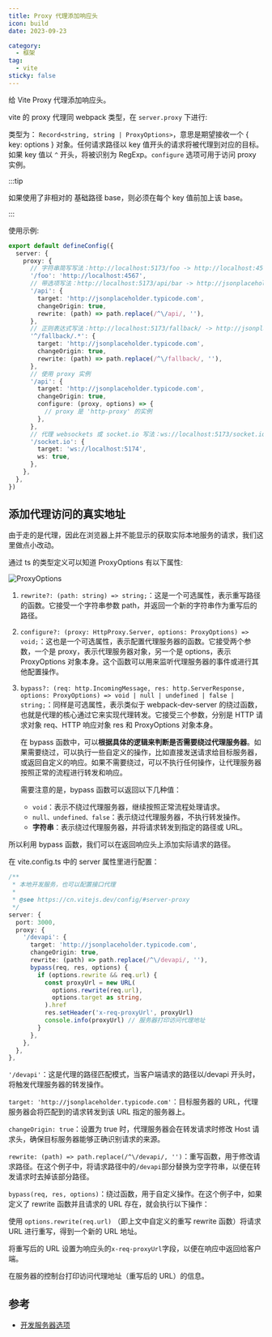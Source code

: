 ```yaml
---
title: Proxy 代理添加响应头
icon: build
date: 2023-09-23

category:
  - 框架
tag:
  - vite
sticky: false
---
```


给 Vite Proxy 代理添加响应头。

vite 的 proxy 代理同 webpack 类型，在 `server.proxy` 下进行:

类型为： `Record<string, string | ProxyOptions>`，意思是期望接收一个 { key: options } 对象。任何请求路径以 key 值开头的请求将被代理到对应的目标。如果 key 值以 `^` 开头，将被识别为 RegExp。`configure` 选项可用于访问 proxy 实例。

:::tip

如果使用了非相对的 基础路径 base，则必须在每个 key 值前加上该 base。

:::

使用示例:

```ts
export default defineConfig({
  server: {
    proxy: {
      // 字符串简写写法：http://localhost:5173/foo -> http://localhost:4567/foo
      '/foo': 'http://localhost:4567',
      // 带选项写法：http://localhost:5173/api/bar -> http://jsonplaceholder.typicode.com/bar
      '/api': {
        target: 'http://jsonplaceholder.typicode.com',
        changeOrigin: true,
        rewrite: (path) => path.replace(/^\/api/, ''),
      },
      // 正则表达式写法：http://localhost:5173/fallback/ -> http://jsonplaceholder.typicode.com/
      '^/fallback/.*': {
        target: 'http://jsonplaceholder.typicode.com',
        changeOrigin: true,
        rewrite: (path) => path.replace(/^\/fallback/, ''),
      },
      // 使用 proxy 实例
      '/api': {
        target: 'http://jsonplaceholder.typicode.com',
        changeOrigin: true,
        configure: (proxy, options) => {
          // proxy 是 'http-proxy' 的实例
        },
      },
      // 代理 websockets 或 socket.io 写法：ws://localhost:5173/socket.io -> ws://localhost:5174/socket.io
      '/socket.io': {
        target: 'ws://localhost:5174',
        ws: true,
      },
    },
  },
})
```

## 添加代理访问的真实地址

由于走的是代理，因此在浏览器上并不能显示的获取实际本地服务的请求，我们这里做点小改动。

通过 ts 的类型定义可以知道 ProxyOptions 有以下属性:

![ProxyOptions](https://cdn.jsdelivr.net/gh/rayadaschn/blogImage@master/img/202309231058072.png)

1. `rewrite?: (path: string) => string;`：这是一个可选属性，表示重写路径的函数。它接受一个字符串参数 path，并返回一个新的字符串作为重写后的路径。

2. `configure?: (proxy: HttpProxy.Server, options: ProxyOptions) => void;`：这也是一个可选属性，表示配置代理服务器的函数。它接受两个参数，一个是 proxy，表示代理服务器对象，另一个是 options，表示 ProxyOptions 对象本身。这个函数可以用来监听代理服务器的事件或进行其他配置操作。

3. `bypass?: (req: http.IncomingMessage, res: http.ServerResponse, options: ProxyOptions) => void | null | undefined | false | string;`：同样是可选属性，表示类似于 webpack-dev-server 的绕过函数，也就是代理的核心通过它来实现代理转发。它接受三个参数，分别是 HTTP 请求对象 req、HTTP 响应对象 res 和 ProxyOptions 对象本身。

   在 bypass 函数中，可以**根据具体的逻辑来判断是否需要绕过代理服务器**。如果需要绕过，可以执行一些自定义的操作，比如直接发送请求给目标服务器，或返回自定义的响应。如果不需要绕过，可以不执行任何操作，让代理服务器按照正常的流程进行转发和响应。

   需要注意的是，bypass 函数可以返回以下几种值：

   - `void`：表示不绕过代理服务器，继续按照正常流程处理请求。
   - `null、undefined、false`：表示绕过代理服务器，不执行转发操作。
   - **字符串**：表示绕过代理服务器，并将请求转发到指定的路径或 URL。

所以利用 bypass 函数，我们可以在返回响应头上添加实际请求的路径。

在 vite.config.ts 中的 server 属性里进行配置：

```ts
/**
 * 本地开发服务，也可以配置接口代理
 *
 * @see https://cn.vitejs.dev/config/#server-proxy
 */
server: {
  port: 3000,
  proxy: {
    '/devapi': {
      target: 'http://jsonplaceholder.typicode.com',
      changeOrigin: true,
      rewrite: (path) => path.replace(/^\/devapi/, ''),
      bypass(req, res, options) {
        if (options.rewrite && req.url) {
          const proxyUrl = new URL(
            options.rewrite(req.url),
            options.target as string,
          ).href
          res.setHeader('x-req-proxyUrl', proxyUrl)
          console.info(proxyUrl) // 服务器打印访问代理地址
        }
      },
    },
  },
},
```

`'/devapi'`：这是代理的路径匹配模式，当客户端请求的路径以/devapi 开头时，将触发代理服务器的转发操作。

`target: 'http://jsonplaceholder.typicode.com'`：目标服务器的 URL，代理服务器会将匹配到的请求转发到该 URL 指定的服务器上。

`changeOrigin: true`：设置为 true 时，代理服务器会在转发请求时修改 Host 请求头，确保目标服务器能够正确识别请求的来源。

`rewrite: (path) => path.replace(/^\/devapi/, '')`：重写函数，用于修改请求路径。在这个例子中，将请求路径中的`/devapi`部分替换为空字符串，以便在转发请求时去掉该部分路径。

`bypass(req, res, options)`：绕过函数，用于自定义操作。在这个例子中，如果定义了 rewrite 函数并且请求的 URL 存在，就会执行以下操作：

使用 `options.rewrite(req.url)` （即上文中自定义的重写 rewrite 函数）将请求 URL 进行重写，得到一个新的 URL 地址。

将重写后的 URL 设置为响应头的`x-req-proxyUrl`字段，以便在响应中返回给客户端。

在服务器的控制台打印访问代理地址（重写后的 URL）的信息。

## 参考

- [开发服务器选项](https://cn.vitejs.dev/config/server-options.html#server-proxy)
